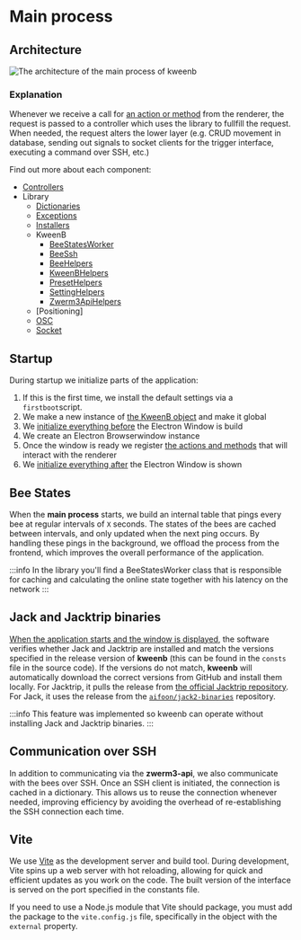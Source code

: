 # Main process

## Architecture

![The architecture of the main process of kweenb](/img/for-developers/kweenb/main-architecture.png)

### Explanation

Whenever we receive a call for [an action or method](actions-methods) from the renderer, the request is passed to a controller which uses the library to fullfill the request. When needed, the request alters the lower layer (e.g. CRUD movement in database, sending out signals to socket clients for the trigger interface, executing a command over SSH, etc.)

Find out more about each component:

- [Controllers](controllers)
- Library
  - [Dictionaries](library/dictionaries)
  - [Exceptions](library/exceptions)
  - [Installers](library/installers)
  - KweenB
    - [BeeStatesWorker](library/kweenb/beestatesworker)
    - [BeeSsh](library/kweenb/beessh)
    - [BeeHelpers](library/kweenb/beehelpers)
    - [KweenBHelpers](library/kweenb/kweenbhelpers)
    - [PresetHelpers](library/kweenb/presethelpers)
    - [SettingHelpers](library/kweenb/settinghelpers)
    - [Zwerm3ApiHelpers](library/kweenb/zwerm3apihelpers)
  - [Positioning]
  - [OSC](library/osc)
  - [Socket](library/socket)

## Startup

During startup we initialize parts of the application:

1. If this is the first time, we install the default settings via a `firstboot`script.
2. We make a new instance of [the KweenB object](kweenb) and make it global
3. We [initialize everything before](kweenb#async-initbeforewindow) the Electron Window is build
4. We create an Electron Browserwindow instance
5. Once the window is ready we register [the actions and methods](actions-methods) that will interact with the renderer
6. We [initialize everything after](kweenb#async-initafterwindowcallback-message-string--void) the Electron Window is shown

## Bee States

When the **main process** starts, we build an internal table that pings every bee at regular intervals of `X` seconds. The states of the bees are cached between intervals, and only updated when the next ping occurs. By handling these pings in the background, we offload the process from the frontend, which improves the overall performance of the application.

:::info
In the library you'll find a BeeStatesWorker class that is responsible for caching and calculating the online state together with his latency on the network
:::

## Jack and Jacktrip binaries

[When the application starts and the window is displayed](kweenb#async-initafterwindowcallback-message-string--void), the software verifies whether Jack and Jacktrip are installed and match the versions specified in the release version of **kweenb** (this can be found in the `consts` file in the source code). If the versions do not match, **kweenb** will automatically download the correct versions from GitHub and install them locally. For Jacktrip, it pulls the release from [the official Jacktrip repository](https://github.com/jacktrip/jacktrip/releases). For Jack, it uses the release from the [`aifoon/jack2-binaries`](https://github.com/aifoon/jack2-binaries) repository.

:::info
This feature was implemented so kweenb can operate without installing Jack and Jacktrip binaries.
:::

## Communication over SSH

In addition to communicating via the **zwerm3-api**, we also communicate with the bees over SSH. Once an SSH client is initiated, the connection is cached in a dictionary. This allows us to reuse the connection whenever needed, improving efficiency by avoiding the overhead of re-establishing the SSH connection each time.

## Vite

We use [Vite](https://vitejs.dev/) as the development server and build tool. During development, Vite spins up a web server with hot reloading, allowing for quick and efficient updates as you work on the code. The built version of the interface is served on the port specified in the constants file.

If you need to use a Node.js module that Vite should package, you must add the package to the `vite.config.js` file, specifically in the object with the `external` property.
